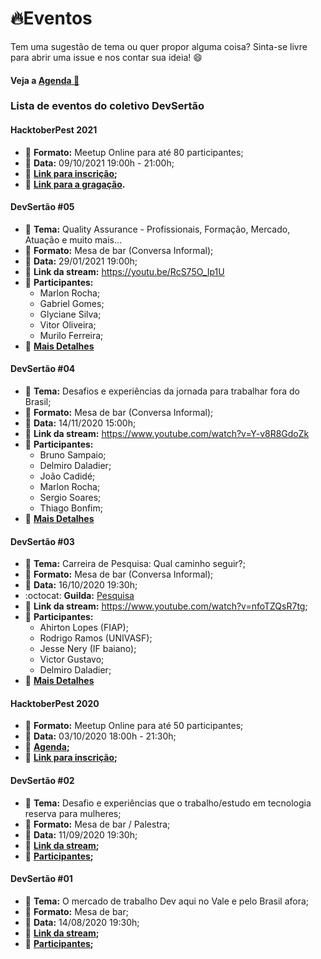# :fire:Eventos

Tem uma sugestão de tema ou quer propor alguma coisa? Sinta-se livre para abrir uma issue e nos contar sua ideia! :smile:

#### Veja a [Agenda :calendar:](https://calendar.google.com/calendar/embed?src=devsertao.oficial%40gmail.com&ctz=America%2FSao_Paulo)

### Lista de eventos do coletivo DevSertão

#### HacktoberPest 2021

- :pushpin: **Formato:** Meetup Online para até 80 participantes;
- :calendar: **Data:** 09/10/2021 19:00h - 21:00h;
- :link: **[Link para inscrição](https://www.sympla.com.br/hacktoberpest-online-2021__1360187);**
- 🎥 **[Link para a gragação](https://www.youtube.com/watch?v=PWD0MCRIXiA).**

#### DevSertão #05

- :page_with_curl: **Tema:** Quality Assurance - Profissionais, Formação, Mercado, Atuação e muito mais...
- :pushpin: **Formato:** Mesa de bar (Conversa Informal);
- :calendar: **Data:** 29/01/2021 19:00h;
- :link: **Link da stream:** https://youtu.be/RcS75O_Ip1U
- :busts_in_silhouette: **Participantes:**
  - Marlon Rocha;
  - Gabriel Gomes;
  - Glyciane Silva;
  - Vitor Oliveira;
  - Murilo Ferreira;
- :mag_right: **[Mais Detalhes](https://github.com/devsertao/eventos/issues/10)**

#### DevSertão #04

- :page_with_curl: **Tema:** Desafios e experiências da jornada para trabalhar fora do Brasil;
- :pushpin: **Formato:** Mesa de bar (Conversa Informal);
- :calendar: **Data:** 14/11/2020 15:00h;
- :link: **Link da stream:** https://www.youtube.com/watch?v=Y-v8R8GdoZk
- :busts_in_silhouette: **Participantes:**
  - Bruno Sampaio;
  - Delmiro Daladier;
  - João Cadidé;
  - Marlon Rocha;
  - Sergio Soares;
  - Thiago Bonfim;
- :mag_right: **[Mais Detalhes](https://github.com/devsertao/eventos/issues/8)**

#### DevSertão #03

- :page_with_curl: **Tema:** Carreira de Pesquisa: Qual caminho seguir?;
- :pushpin: **Formato:** Mesa de bar (Conversa Informal);
- :calendar: **Data:** 16/10/2020 19:30h;
- :octocat: **Guilda:** [Pesquisa](https://github.com/devsertao/pesquisa-guilda)
- :link: **Link da stream:** https://www.youtube.com/watch?v=nfoTZQsR7tg;
- :busts_in_silhouette: **Participantes:**
  - Ahirton Lopes (FIAP);
  - Rodrigo Ramos (UNIVASF);
  - Jesse Nery (IF baiano);
  - Victor Gustavo;
  - Delmiro Daladier;
- :mag_right: **[Mais Detalhes](https://github.com/devsertao/pesquisa-guilda/issues/1#issue-698640398)**

#### HacktoberPest 2020

- :pushpin: **Formato:** Meetup Online para até 50 participantes;
- :calendar: **Data:** 03/10/2020 18:00h - 21:30h;
- :busts_in_silhouette: **[Agenda](https://github.com/devsertao/eventos/issues/4#issuecomment-689138163);**
- :link: **[Link para inscrição](https://organize.mlh.io/participants/events/4097-hacktoberpest-online-2020);**

#### DevSertão #02

- :page_with_curl: **Tema:** Desafio e experiências que o trabalho/estudo em tecnologia reserva para mulheres;
- :pushpin: **Formato:** Mesa de bar / Palestra;
- :calendar: **Data:** 11/09/2020 19:30h;
- :link: **[Link da stream](https://www.youtube.com/watch?v=_2_KNUPKznQ);**
- :busts_in_silhouette: **[Participantes](https://github.com/devsertao/eventos/issues/2#issue-678650401);**

#### DevSertão #01

- :page_with_curl: **Tema:** O mercado de trabalho Dev aqui no Vale e pelo Brasil afora;
- :pushpin: **Formato:** Mesa de bar;
- :calendar: **Data:** 14/08/2020 19:30h;
- :link: **[Link da stream](https://www.youtube.com/watch?v=Iu9h-AERb_I);**
- :busts_in_silhouette: **[Participantes](https://github.com/devsertao/eventos/issues/1#issuecomment-668174179);**
